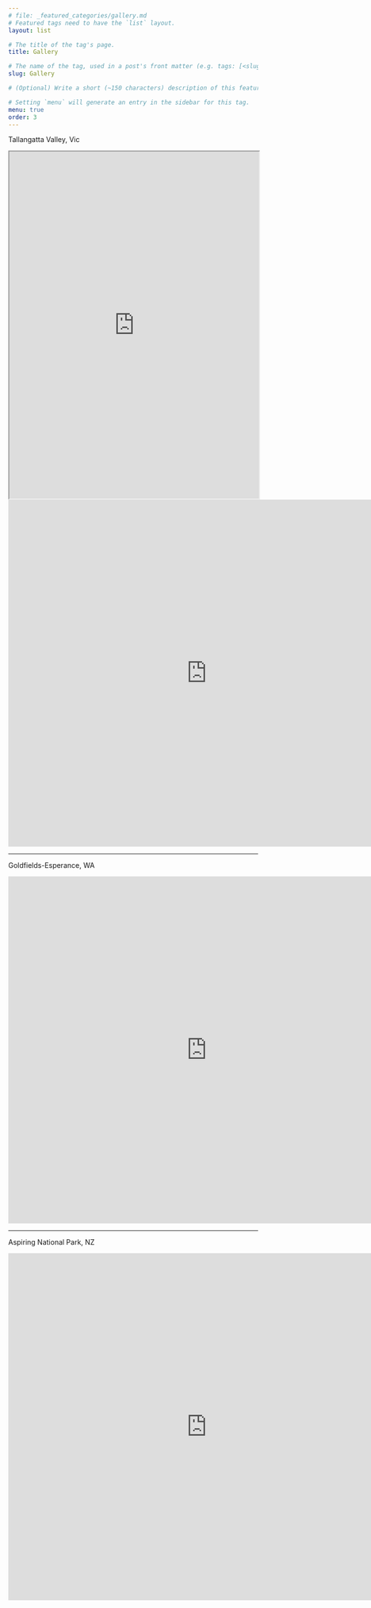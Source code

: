 ```yaml
---
# file: _featured_categories/gallery.md
# Featured tags need to have the `list` layout.
layout: list

# The title of the tag's page.
title: Gallery

# The name of the tag, used in a post's front matter (e.g. tags: [<slug>]).
slug: Gallery

# (Optional) Write a short (~150 characters) description of this featured tag.

# Setting `menu` will generate an entry in the sidebar for this tag.
menu: true
order: 3
---
```

Tallangatta Valley, Vic
<iframe src="https://albumizr.com/a/Nw9I" style="height:700;width:100%" height= "700" width="100%"></iframe> 
<iframe src="https://albumizr.com/a/Nw9I" scrolling="yes" frameborder="0" height="700" width="800"></iframe>

---
Goldfields-Esperance, WA
<iframe src="https://albumizr.com/a/Z8Jo" scrolling="yes" frameborder="0" allowfullscreen width="800" height="700"></iframe>

---
Aspiring National Park, NZ
<iframe src="https://albumizr.com/a/rHil" scrolling="yes" frameborder="0" allowfullscreen width="800" height="700"></iframe>
